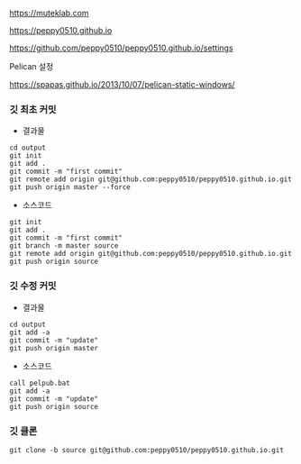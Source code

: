 
https://muteklab.com

https://peppy0510.github.io

https://github.com/peppy0510/peppy0510.github.io/settings

Pelican 설정

https://spapas.github.io/2013/10/07/pelican-static-windows/

### 깃 최초 커밋

* 결과물

```
cd output
git init
git add .
git commit -m "first commit"
git remote add origin git@github.com:peppy0510/peppy0510.github.io.git
git push origin master --force
```

* 소스코드

```
git init
git add .
git commit -m "first commit"
git branch -m master source
git remote add origin git@github.com:peppy0510/peppy0510.github.io.git
git push origin source
```

### 깃 수정 커밋

* 결과물

```
cd output
git add -a
git commit -m "update"
git push origin master
```

* 소스코드

```
call pelpub.bat
git add -a
git commit -m "update"
git push origin source
```

### 깃 클론

```
git clone -b source git@github.com:peppy0510/peppy0510.github.io.git
```
